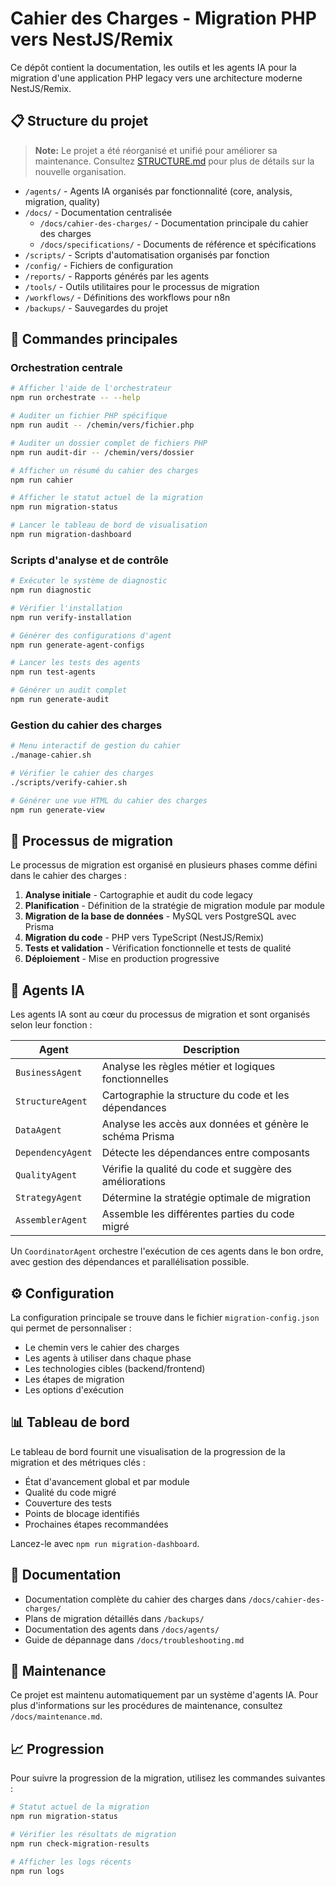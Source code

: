 # Cahier des Charges - Migration PHP vers NestJS/Remix

Ce dépôt contient la documentation, les outils et les agents IA pour la migration d'une application PHP legacy vers une architecture moderne NestJS/Remix.

## 📋 Structure du projet

> **Note:** Le projet a été réorganisé et unifié pour améliorer sa maintenance. Consultez [STRUCTURE.md](STRUCTURE.md) pour plus de détails sur la nouvelle organisation.

- `/agents/` - Agents IA organisés par fonctionnalité (core, analysis, migration, quality)
- `/docs/` - Documentation centralisée
  - `/docs/cahier-des-charges/` - Documentation principale du cahier des charges
  - `/docs/specifications/` - Documents de référence et spécifications
- `/scripts/` - Scripts d'automatisation organisés par fonction
- `/config/` - Fichiers de configuration
- `/reports/` - Rapports générés par les agents
- `/tools/` - Outils utilitaires pour le processus de migration
- `/workflows/` - Définitions des workflows pour n8n
- `/backups/` - Sauvegardes du projet

## 🚀 Commandes principales

### Orchestration centrale

```bash
# Afficher l'aide de l'orchestrateur
npm run orchestrate -- --help

# Auditer un fichier PHP spécifique
npm run audit -- /chemin/vers/fichier.php

# Auditer un dossier complet de fichiers PHP
npm run audit-dir -- /chemin/vers/dossier

# Afficher un résumé du cahier des charges
npm run cahier

# Afficher le statut actuel de la migration
npm run migration-status

# Lancer le tableau de bord de visualisation
npm run migration-dashboard
```

### Scripts d'analyse et de contrôle

```bash
# Exécuter le système de diagnostic
npm run diagnostic

# Vérifier l'installation
npm run verify-installation

# Générer des configurations d'agent
npm run generate-agent-configs

# Lancer les tests des agents
npm run test-agents

# Générer un audit complet
npm run generate-audit
```

### Gestion du cahier des charges

```bash
# Menu interactif de gestion du cahier
./manage-cahier.sh

# Vérifier le cahier des charges
./scripts/verify-cahier.sh

# Générer une vue HTML du cahier des charges
npm run generate-view
```

## 🔄 Processus de migration

Le processus de migration est organisé en plusieurs phases comme défini dans le cahier des charges :

1. **Analyse initiale** - Cartographie et audit du code legacy
2. **Planification** - Définition de la stratégie de migration module par module
3. **Migration de la base de données** - MySQL vers PostgreSQL avec Prisma
4. **Migration du code** - PHP vers TypeScript (NestJS/Remix)
5. **Tests et validation** - Vérification fonctionnelle et tests de qualité
6. **Déploiement** - Mise en production progressive

## 🤖 Agents IA

Les agents IA sont au cœur du processus de migration et sont organisés selon leur fonction :

| Agent | Description |
|-------|-------------|
| `BusinessAgent` | Analyse les règles métier et logiques fonctionnelles |
| `StructureAgent` | Cartographie la structure du code et les dépendances |
| `DataAgent` | Analyse les accès aux données et génère le schéma Prisma |
| `DependencyAgent` | Détecte les dépendances entre composants |
| `QualityAgent` | Vérifie la qualité du code et suggère des améliorations |
| `StrategyAgent` | Détermine la stratégie optimale de migration |
| `AssemblerAgent` | Assemble les différentes parties du code migré |

Un `CoordinatorAgent` orchestre l'exécution de ces agents dans le bon ordre, avec gestion des dépendances et parallélisation possible.

## ⚙️ Configuration

La configuration principale se trouve dans le fichier `migration-config.json` qui permet de personnaliser :

- Le chemin vers le cahier des charges
- Les agents à utiliser dans chaque phase
- Les technologies cibles (backend/frontend)
- Les étapes de migration
- Les options d'exécution

## 📊 Tableau de bord

Le tableau de bord fournit une visualisation de la progression de la migration et des métriques clés :

- État d'avancement global et par module
- Qualité du code migré
- Couverture des tests
- Points de blocage identifiés
- Prochaines étapes recommandées

Lancez-le avec `npm run migration-dashboard`.

## 📝 Documentation

- Documentation complète du cahier des charges dans `/docs/cahier-des-charges/`
- Plans de migration détaillés dans `/backups/`
- Documentation des agents dans `/docs/agents/`
- Guide de dépannage dans `/docs/troubleshooting.md`

## 🔧 Maintenance

Ce projet est maintenu automatiquement par un système d'agents IA. Pour plus d'informations sur les procédures de maintenance, consultez `/docs/maintenance.md`.

## 📈 Progression

Pour suivre la progression de la migration, utilisez les commandes suivantes :
```bash
# Statut actuel de la migration
npm run migration-status

# Vérifier les résultats de migration
npm run check-migration-results

# Afficher les logs récents
npm run logs
```
